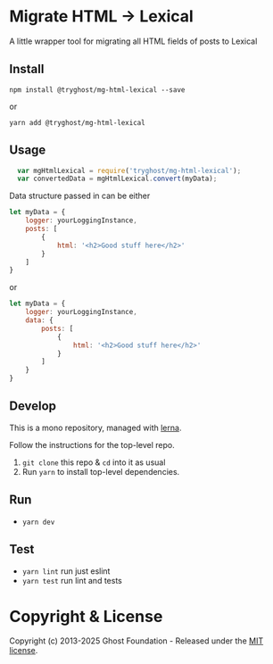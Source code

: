 # Migrate HTML -> Lexical

A little wrapper tool for migrating all HTML fields of posts to Lexical


## Install

`npm install @tryghost/mg-html-lexical --save`

or

`yarn add @tryghost/mg-html-lexical`


## Usage

```js
  var mgHtmlLexical = require('tryghost/mg-html-lexical');
  var convertedData = mgHtmlLexical.convert(myData);
```

Data structure passed in can be either

```js
let myData = {
    logger: yourLoggingInstance,
    posts: [
        {
            html: '<h2>Good stuff here</h2>'
        }
    ]
}
```

or

```js
let myData = {
    logger: yourLoggingInstance,
    data: {
        posts: [
            {
                html: '<h2>Good stuff here</h2>'
            }
        ]
    }
}
```


## Develop

This is a mono repository, managed with [lerna](https://lernajs.io/).

Follow the instructions for the top-level repo.
1. `git clone` this repo & `cd` into it as usual
2. Run `yarn` to install top-level dependencies.


## Run

- `yarn dev`


## Test

- `yarn lint` run just eslint
- `yarn test` run lint and tests


# Copyright & License

Copyright (c) 2013-2025 Ghost Foundation - Released under the [MIT license](LICENSE).
